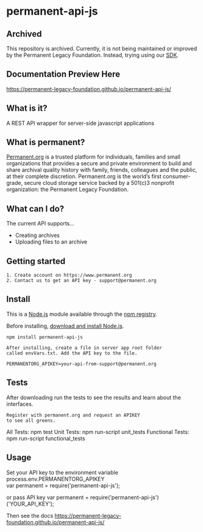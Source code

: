 # permanent-api-js

## Archived

This repository is archived.  Currently, it is not being maintained or
improved by the Permanent Legacy Foundation.  Instead, trying using
our [SDK](https://github.com/PermanentOrg/node-sdk).

## Documentation Preview Here
https://permanent-legacy-foundation.github.io/permanent-api-js/


## What is it?
A REST API wrapper for server-side javascript applications

## What is permanent?
[Permanent.org](https://www.permanent.org) is a trusted platform for individuals, families and small organizations that provides a secure and private environment to build and share archival quality history with family, friends, colleagues and the public, at their complete discretion. Permanent.org is the world’s first consumer-grade, secure cloud storage service backed by a 501(c)3 nonprofit organization: the Permanent Legacy Foundation.

## What can I do?
The current API supports...
  - Creating archives
  - Uploading files to an archive 



## Getting started
    1. Create account on https://www.permanent.org
    2. Contact us to get an API key - support@permanent.org

## Install

This is a [Node.js](https://nodejs.org/en/) module available through the
[npm registry](https://www.npmjs.com/package/permanent-api-js).

Before installing, [download and install Node.js](https://nodejs.org/en/download/).


    npm install permanent-api-js
    
    After installing, create a file in server app root folder 
    called envVars.txt. Add the API key to the file.
    
    PERMANENTORG_APIKEY=your-api-from-support@permanent.org

## Tests
After downloading run the tests to see the results and learn about the interfaces.

    Register with permanent.org and request an APIKEY
    to see all greens.

All Tests: npm test
Unit Tests: npm run-script unit_tests
Functional Tests: npm run-script functional_tests

## Usage

Set your API key to the environment variable process.env.PERMANENTORG_APIKEY  
var permanent = require('permanent-api-js');

or pass API key
var permanent = require('permanent-api-js')('YOUR_API_KEY');

Then see the docs https://permanent-legacy-foundation.github.io/permanent-api-js/

